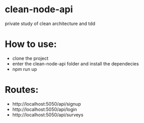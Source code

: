 # clean-node-api
private study of clean architecture and tdd

# How to use:
- clone the project
- enter the clean-node-api folder and install the dependecies
- npm run up
# Routes:
- http://localhost:5050/api/signup
- http://localhost:5050/api/login
- http://localhost:5050/api/surveys
